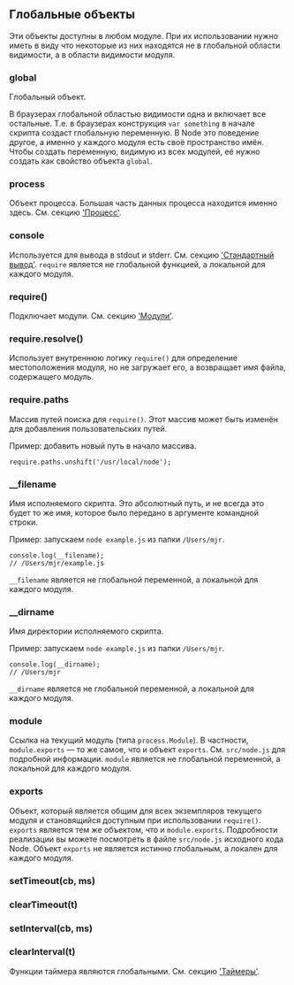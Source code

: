 ## Глобальные объекты

Эти объекты доступны в любом модуле. При их использовании нужно иметь в виду
что некоторые из них находятся не в глобальной области видимости, а в области видимости модуля.

### global

Глобальный объект.

В браузерах глобальной областью видимости одна и включает все остальные.
Т.е. в браузерах конструкция `var something` в начале скрипта создаст глобальную переменную.
В Node это поведение другое, а именно у каждого модуля есть своё пространство имён.
Чтобы создать переменную, видимую из всех модулей, её нужно создать как свойство объекта `global`.

### process

Объект процесса. Большая часть данных процесса находится именно здесь.
См. секцию ['Процесс'](process.html#process).

### console

Используется для вывода в stdout и stderr. См. секцию ['Стандартный вывод'](stdio.html).
`require` является не глобальной функцией, а локальной для каждого модуля.

### require()

Подключает модули. См. секцию ['Модули'](modules.html#modules).

### require.resolve()

Использует внутреннюю логику `require()` для определение местоположения модуля,
но не загружает его, а возвращает имя файла, содержащего модуль.

### require.paths

Массив путей поиска для `require()`. Этот массив может быть изменён
для добавления пользовательских путей.

Пример: добавить новый путь в начало массива.

    require.paths.unshift('/usr/local/node');


### __filename

Имя исполняемого скрипта. Это абсолютный путь, и не всегда это будет то же имя, которое было передано в аргументе командной строки.

Пример: запускаем `node example.js` из папки `/Users/mjr`.

    console.log(__filename);
    // /Users/mjr/example.js

`__filename` является не глобальной переменной, а локальной для каждого модуля.


### __dirname

Имя директории исполняемого скрипта.

Пример: запускаем `node example.js` из папки `/Users/mjr`.

    console.log(__dirname);
    // /Users/mjr

`__dirname` является не глобальной переменной, а локальной для каждого модуля.

### module

Ссылка на текущий модуль (типа `process.Module`). В частности, `module.exports` —
то же самое, что и объект `exports`. См. `src/node.js` для подробной информации.
`module` является не глобальной переменной, а локальной для каждого модуля.

### exports

Объект, который является общим для всех экземпляров текущего модуля и становящийся доступным при использовании `require()`.
`exports` является тем же объектом, что и `module.exports`. Подробности реализации вы можете посмотреть в файле `src/node.js` исходного кода Node.
Объект `exports` не является истинно глобальным, а локален для каждого модуля.

### setTimeout(cb, ms)
### clearTimeout(t)
### setInterval(cb, ms)
### clearInterval(t)

Функции таймера являются глобальными. См. секцию ['Таймеры'](timers.html).

